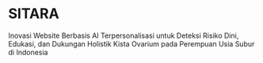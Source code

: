 # SITARA
Inovasi Website Berbasis AI Terpersonalisasi untuk Deteksi Risiko Dini, Edukasi, dan Dukungan Holistik Kista Ovarium pada Perempuan Usia Subur di Indonesia

